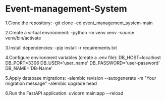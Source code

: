 # Event-management-System
1.Clone the repository:
-git clone
-cd event_management_system-main

2.Create a virtual environment:
-python -m venv venv
-source venv/bin/activate

3.Install dependencies:
-pip install -r requirements.txt

4.Configure environment variables (create a .env file):
DB_HOST=localhost
DB_PORT=3306
DB_USER='user_name'
DB_PASSWORD='user-password'
DB_NAME='DB-Name'

5.Apply database migrations:
-alembic revision --autogenerate -m "Your migration message"
-alembic upgrade head

6.Run the FastAPI application:
uvicorn main:app --reload